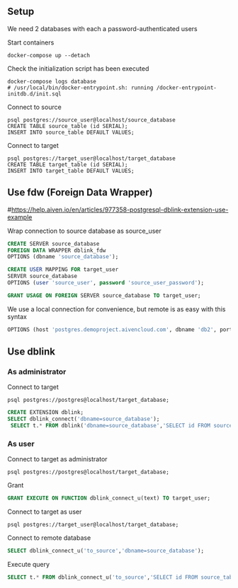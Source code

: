 ## Setup
We need 2 databases with each a password-authenticated users 

Start containers
````shell
docker-compose up --detach
````

Check the initialization script has been executed
````shell
docker-compose logs database
# /usr/local/bin/docker-entrypoint.sh: running /docker-entrypoint-initdb.d/init.sql
````

Connect to source
````shell
psql postgres://source_user@localhost/source_database
CREATE TABLE source_table (id SERIAL);
INSERT INTO source_table DEFAULT VALUES;
````

Connect to target
````shell
psql postgres://target_user@localhost/target_database
CREATE TABLE target_table (id SERIAL);
INSERT INTO target_table DEFAULT VALUES;
````

## Use fdw (Foreign Data Wrapper)
#https://help.aiven.io/en/articles/977358-postgresql-dblink-extension-use-example

Wrap connection to source database as source_user
```` sql
CREATE SERVER source_database
FOREIGN DATA WRAPPER dblink_fdw
OPTIONS (dbname 'source_database');

CREATE USER MAPPING FOR target_user
SERVER source_database
OPTIONS (user 'source_user', password 'source_user_password');

GRANT USAGE ON FOREIGN SERVER source_database TO target_user;
````

We use a local connection for convenience, but remote is as easy with this syntax
```` sql
OPTIONS (host 'postgres.demoproject.aivencloud.com', dbname 'db2', port '11254');
```` 

##  Use dblink

### As administrator

Connect to target
````shell
psql postgres://postgres@localhost/target_database;
````

```` sql
CREATE EXTENSION dblink;
SELECT dblink_connect('dbname=source_database');
 SELECT t.* FROM dblink('dbname=source_database','SELECT id FROM source_table') AS t(id INTEGER);
````

### As user

Connect to target as administrator
````shell
psql postgres://postgres@localhost/target_database;
````
Grant 
```` sql
GRANT EXECUTE ON FUNCTION dblink_connect_u(text) TO target_user;
````

Connect to target as user
````shell
psql postgres://target_user@localhost/target_database;
````

Connect to remote database
```` sql
SELECT dblink_connect_u('to_source','dbname=source_database');
````

Execute query
```` sql
SELECT t.* FROM dblink_connect_u('to_source','SELECT id FROM source_table') AS t(id INTEGER)
````


